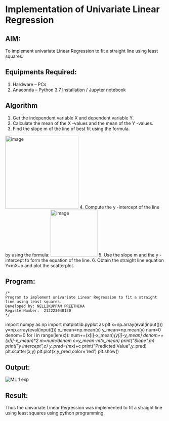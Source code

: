 # Implementation of Univariate Linear Regression
## AIM:
To implement univariate Linear Regression to fit a straight line using least squares.

## Equipments Required:
1. Hardware – PCs
2. Anaconda – Python 3.7 Installation / Jupyter notebook

## Algorithm
1. Get the independent variable X and dependent variable Y.
2. Calculate the mean of the X -values and the mean of the Y -values.
3. Find the slope m of the line of best fit using the formula. 
<img width="231" alt="image" src="https://user-images.githubusercontent.com/93026020/192078527-b3b5ee3e-992f-46c4-865b-3b7ce4ac54ad.png">
4. Compute the y -intercept of the line by using the formula:
<img width="148" alt="image" src="https://user-images.githubusercontent.com/93026020/192078545-79d70b90-7e9d-4b85-9f8b-9d7548a4c5a4.png">
5. Use the slope m and the y -intercept to form the equation of the line.
6. Obtain the straight line equation Y=mX+b and plot the scatterplot.

## Program:
```
/*
Program to implement univariate Linear Regression to fit a straight line using least squares.
Developed by: NELLIKUPPAM PREETHIKA
RegisterNumber:  212223040130
*/
```
import numpy as np
import matplotlib.pyplot as plt
x=np.array(eval(input()))
y=np.array(eval(input()))
x_mean=np.mean(x)
y_mean=np.mean(y)
num=0
denom=0
for i in range(len(x)):
    num+=(x[i]-x_mean)*(y[i]-y_mean)
    denom+=(x[i]-x_mean)**2
m=num/denom
c=y_mean-m*(x_mean)
print("Slope",m)
print("y intercept",c)
y_pred=(m*x)+c
print("Predicted Value",y_pred)
plt.scatter(x,y)
plt.plot(x,y_pred,color='red')
plt.show()

## Output:

![ML 1 exp](https://github.com/AkilaMohan/Find-the-best-fit-line-using-Least-Squares-Method/assets/155142246/62ce9950-15b6-4aed-bd07-d0f31ae92efb)



## Result:
Thus the univariate Linear Regression was implemented to fit a straight line using least squares using python programming.
